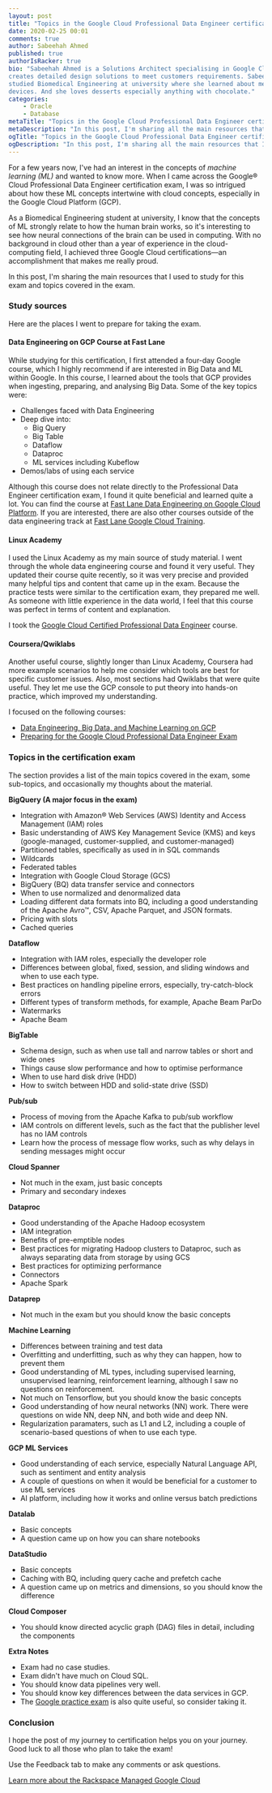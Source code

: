 ```yaml
---
layout: post
title: "Topics in the Google Cloud Professional Data Engineer certification exam"
date: 2020-02-25 00:01
comments: true
author: Sabeehah Ahmed
published: true
authorIsRacker: true
bio: "Sabeehah Ahmed is a Solutions Architect specialising in Google Cloud. She
creates detailed design solutions to meet customers requirements. Sabeehah
studied Biomedical Engineering at university where she learned about medical
devices. And she loves desserts especially anything with chocolate."
categories:
    - Oracle
    - Database
metaTitle: "Topics in the Google Cloud Professional Data Engineer certification exam"
metaDescription: "In this post, I'm sharing all the main resources that I used to study for this exam and topics covered in the exam."
ogTitle: "Topics in the Google Cloud Professional Data Engineer certification exam"
ogDescription: "In this post, I'm sharing all the main resources that I used to study for this exam and topics covered in the exam."
---
```


For a few years now, I've had an interest in the concepts of *machine learning (ML)*
and wanted to know more. When I came across the Google&reg; Cloud Professional
Data Engineer certification exam, I was so intrigued about how these ML concepts
intertwine with cloud concepts, especially in the Google Cloud Platform (GCP).

<!-- more -->

As a Biomedical Engineering student at university, I know that the concepts of
ML strongly relate to how the human brain works, so it's interesting to see how
neural connections of the brain can be used in computing. With no background in
cloud other than a year of experience in the cloud-computing field, I achieved
three Google Cloud certifications&mdash;an accomplishment that makes me really
proud.

In this post, I'm sharing the main resources that I used to study for this
exam and topics covered in the exam.

### Study sources

Here are the places I went to prepare for taking the exam.

#### Data Engineering on GCP Course at Fast Lane

While studying for this certification, I first attended a four-day Google course,
which I highly recommend if are interested in Big Data and ML within Google.
In this course, I learned about the tools that GCP provides when ingesting,
preparing, and analysing Big Data. Some of the key topics were:

- Challenges faced with Data Engineering
- Deep dive into:
    -	Big Query
    -	Big Table
    -	Dataflow
    -	Dataproc
    -	ML services including Kubeflow
- Demos/labs of using each service

Although this course does not relate directly to the Professional Data Engineer
certification exam, I found it quite beneficial and learned quite a lot. You can
find the course at
[Fast Lane Data Engineering on Google Cloud Platform](https://www.fastlaneus.com/course/google-degcp).
If you are interested, there are also other courses outside of the data
engineering track at
[Fast Lane Google Cloud Training](https://www.fastlaneus.com/google-cloud-training).

#### Linux Academy

I used the Linux Academy as my main source of study material. I went through the
whole data engineering course and found it very useful. They updated their
course quite recently, so it was very precise and provided many helpful tips
and content that came up in the exam. Because the practice tests were similar
to the certification exam, they prepared me well. As someone with little
experience in the data world, I feel that this course was perfect in terms of
content and explanation.

I took the
[Google Cloud Certified Professional Data Engineer](https://linuxacademy.com/course/google-cloud-data-engineer/)
course.

#### Coursera/Qwiklabs

Another useful course, slightly longer than Linux Academy, Coursera had more
example scenarios to help me consider which tools are best for specific customer
issues. Also, most sections had Qwiklabs that were quite useful. They let me use
the GCP console to put theory into hands-on practice, which improved my
understanding.

I focused on the following courses:

- [Data Engineering, Big Data, and Machine Learning on GCP](https://www.coursera.org/specializations/gcp-data-machine-learning)
- [Preparing for the Google Cloud Professional Data Engineer Exam](https://www.coursera.org/professional-certificates/gcp-data-engineering)

### Topics in the certification exam

The section provides a list of the main topics covered in the exam, some
sub-topics, and occasionally my thoughts about the material.

**BigQuery (A major focus in the exam)**

-	Integration with Amazon&reg; Web Services (AWS) Identity and Access Management
   (IAM) roles
-	Basic understanding of AWS Key Management Sevice (KMS) and keys (google-managed,
   customer-supplied, and customer-managed)
-	Partitioned tables, specifically as used in in SQL commands
-	Wildcards
-	Federated tables
-	Integration with Google Cloud Storage (GCS)
-	BigQuery (BQ) data transfer service and connectors
-	When to use normalized and denormalized data
-	Loading different data formats into BQ, including a good understanding
   of the Apache Avro&trade;, CSV, Apache Parquet, and JSON formats.
-	Pricing with slots
-	Cached queries

**Dataflow**

- Integration with IAM roles, especially the developer role
- Differences between global, fixed, session, and sliding windows and when to
  use each type.
- Best practices on handling pipeline errors, especially, try-catch-block errors
- Different types of transform methods, for example, Apache Beam ParDo
- Watermarks
- Apache Beam

**BigTable**

- Schema design, such as when use tall and narrow tables or short and wide ones
- Things cause slow performance and how to optimise performance
- When to use hard disk drive (HDD)
- How to switch between HDD and solid-state drive (SSD)

**Pub/sub**

- Process of moving from the Apache Kafka to pub/sub workflow
- IAM controls on different levels, such as the fact that the publisher level
  has no IAM controls
- Learn how the process of message flow works, such as why delays in sending
  messages might occur

**Cloud Spanner**

- Not much in the exam, just basic concepts
- Primary and secondary indexes

**Dataproc**

- Good understanding of the Apache Hadoop ecosystem
- IAM integration
- Benefits of pre-emptible nodes
- Best practices for migrating Hadoop clusters to Dataproc, such as always
  separating data from storage by using GCS
- Best practices for optimizing performance
- Connectors
- Apache Spark

**Dataprep**

- Not much in the exam but you should know the basic concepts

**Machine Learning**

- Differences between training and test data
- Overfitting and underfitting, such as why they can happen, how to prevent them
- Good understanding of ML types, including supervised learning, unsupervised
  learning, reinforcement learning, although I saw no questions on reinforcement.
- Not much on Tensorflow, but you should know the basic concepts
- Good understanding of how neural networks (NN) work. There were questions on
  wide NN, deep NN, and both wide and deep NN.
- Regularization paramaters, such as L1 and L2, including a couple of
  scenario-based questions of when to use each type.

**GCP ML Services**

- Good understanding of each service, especially Natural Language API, such as
  sentiment and entity analysis
- A couple of questions on when it would be beneficial for a customer to use
  ML services
- AI platform, including how it works and online versus batch predictions

**Datalab**

- Basic concepts
- A question came up on how you can share notebooks

**DataStudio**

- Basic concepts
- Caching with BQ, including query cache and prefetch cache
- A question came up on metrics and dimensions, so you should know the difference

**Cloud Composer**

- You should know directed acyclic graph (DAG) files in detail, including the
  components

**Extra Notes**

- Exam had no case studies.
- Exam didn't have much on Cloud SQL.
- You should know data pipelines very well.
- You should know key differences between the data services in GCP.
- The [Google practice exam](https://cloud.google.com/certification/practice-exam/data-engineer)
  is also quite useful, so consider taking it.

### Conclusion

I hope the post of my journey to certification helps you on your journey. Good
luck to all those who plan to take the exam!

Use the Feedback tab to make any comments or ask questions.

<a class="cta teal" id="cta" href="https://www.rackspace.com/managed-google-cloud">Learn more about the Rackspace Managed Google Cloud</a>
